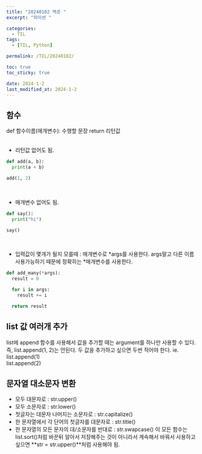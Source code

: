 ```yaml
---
title: "20240102 백준 "
excerpt: "파이썬 "

categories:
  - TIL
tags:
  - [TIL, Python]

permalink: /TIL/20240102/

toc: true
toc_sticky: true

date: 2024-1-2
last_modified_at: 2024-1-2
---
```


## 함수
def 함수이름(매개변수):
  수행할 문장
  return 리턴값
<br><br>

- 리턴값 없어도 됨.
```python
def add(a, b):
  print(a + b)

add(1, 2)
```
<br>

- 매개변수 없어도 됨.
```python
def say():
  print("hi")

say()
```
<br>

- 입력값이 몇개가 될지 모를때
  : 매개변수로 *args를 사용한다. args말고 다른 이름 사용가능하기 때문에 정확히는 *매개변수를 사용한다.
```python
def add_many(*args):
  result = 0

  for i in args:
    result += i

  return result
```

## list 값 여러개 추가
list에 append 함수를 사용해서 값을 추가할 때는 argument를 하나만 사용할 수 있다.   
즉, list.append(1, 2)는 안된다. 두 값을 추가하고 싶으면 두번 적어야 한다. 
ie. list.append(1)<br>
    list.append(2)<br>

## 문자열 대소문자 변환
- 모두 대문자로
  : str.upper()
- 모두 소문자로
  : str.lower()
- 첫글자는 대문자 나머지는 소문자로
  : str.capitalize()
- 한 문자열에서 각 단어의 첫글자를 대문자로
  : str.title()
- 한 문자열의 모든 문자의 대/소문자를 반대로
  : str.swapcase()
이 모든 함수는 list.sort()처럼 바꾼뒤 알아서 저장해주는 것이 아니라서 계속해서 바꿔서 사용하고 싶으면 **str = str.upper()**처럼 사용해야 됨.

